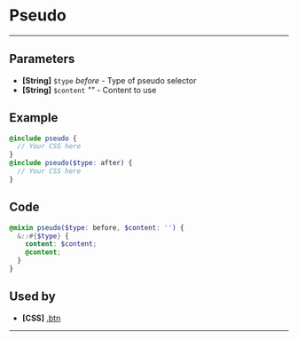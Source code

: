 # Pseudo

---

## Parameters

- **[String]** `$type` _before_ - Type of pseudo selector
- **[String]** `$content` _""_ - Content to use

## Example

```scss
@include pseudo {
  // Your CSS here
}
@include pseudo($type: after) {
  // Your CSS here
}
```

## Code

```scss
@mixin pseudo($type: before, $content: '') {
  &::#{$type} {
    content: $content;
    @content;
  }
}
```

## Used by

- **[CSS]** [.btn](css/components/buttons.md)

---

